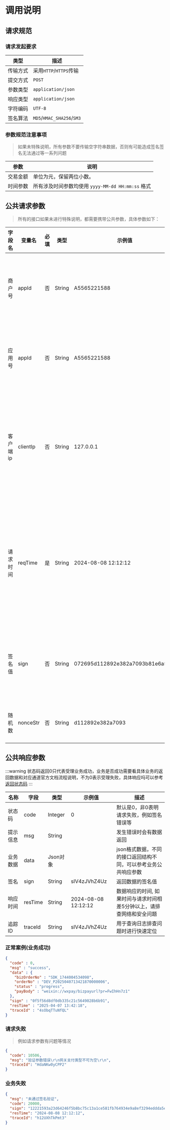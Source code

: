 # 调用说明

## 请求规范
### 请求发起要求 
| 类型   | 描述                        |
|------|---------------------------| 
| 传输方式 | 采用`HTTP`/`HTTPS`传输        | 
| 提交方式 | `POST`                    | 
| 参数类型 | `application/json`        | 
| 响应类型 | `application/json`        | 
| 字符编码 | `UTF-8`                   | 
| 签名算法 | `MD5`/`HMAC_SHA256`/`SM3` | 

### 参数规范注意事项
> 如果未特殊说明，所有参数不要传输空字符串数据，否则有可能造成签名签名无法通过等一系列问题

| 参数   | 说明                                   |
|------|--------------------------------------| 
| 交易金额 | 单位为元，保留两位小数。                         |
| 时间参数 | 所有涉及时间参数均使用 `yyyy-MM-dd HH:mm:ss` 格式 |

## 公共请求参数
> 所有的接口如果未进行特殊说明，都需要携带公共参数，具体参数如下：

| 字段名<img width=70/> | 变量名      | 必填 | 类型     | 示例值                              | 描述<img width=200/>               |
|--------------------|----------|----|--------|----------------------------------|----------------------------------|
| 商户号                | appId    | 否  | String | A5565221588                      | 填写自己的商户号, 商户号不可超过32位             |
| 应用号                | appId    | 否  | String | A5565221588                      | 填写自己的appId, 应用号不可超过32位           |
| 客户端ip              | clientIp | 否  | String | 127.0.0.1                        | 支持V4和V6，部分支付方式要求必填，推荐所有情况都传输IP   |
| 请求时间               | reqTime  | 是  | String | 2024-08-08 12:12:12              | 默认为当前时间，开启验证后需要保证与服务器时间误差在配置的范围内 |
| 签名值                | sign     | 否  | String | 072695d112892e382a7093b81e6a52af | 参数数据的签名值，开启验签选项后必传               |
| 随机数                | nonceStr | 否  | String | d112892e382a7093                 | 生产随机数用于签名                        | 

## 公共响应参数
:::warning
状态码返回0只代表受理业务成功，业务是否成功需要看具体业务的返回数据和对应通道官方文档流程说明，不为0表示受理失败，具体响应吗可以参考[返回状态码](./常量和状态表.md)
::: 

| 名称<img width=70/> | 字段      | 类型      | 示例值                 | 描述                                   |
|-------------------|---------|---------|---------------------|--------------------------------------|
| 状态码               | code    | Integer | 0                   | 默认是0，非0表明请求失败，例如签名错误等                |
| 提示信息              | msg     | String  |                     | 发生错误时会有数据返回                          |
| 业务数据              | data    | Json对象  |                     | json格式数据，不同的接口返回结构不同，可以参考业务公共响应参数    |
| 签名                | sign    | String  | sIV4zJVhZ4Uz        | 返回数据的签名值                             |
| 响应时间              | resTime | String  | 2024-08-08 12:12:12 | 数据响应的时间, 如果时间与请求时间相差5分钟以上，请排查网络和安全问题 |
| 追踪ID              | traceId | String  | sIV4zJVhZ4Uz        | 用于查询日志排查问题时进行快速定位                    |

### 正常案例(业务成功)
```json
{
  "code" : 0,
  "msg" : "success",
  "data" : {
    "bizOrderNo" : "SDK_1744004534098",
    "orderNo" : "DEV_P2025040713421870000006",
    "status" : "progress",
    "payBody" : "weixin://wxpay/bizpayurl?pr=FwIhHn7z1"
  },
  "sign" : "0f5f56d8df0db335c21c5649028b6b91",
  "resTime" : "2025-04-07 13:42:18",
  "traceId" : "4sObqTTuNfQL"
}
```
### 请求失败
> 例如请求参数有问题等情况
```json
{
  "code": 10506,
  "msg": "验证参数错误\r\n网关支付类型不可为空\r\n",
  "traceId": "HdaNKw0yCPP2"
}
```

### 业务失败
```json
{
  "msg": "未通过签名验证",
  "code": 20000,
  "sign": "12221593a23d64246f5b8bc75c13a1ce581fb764934e9a8ef3294eddda5ec6a2",
  "resTime": "2024-08-08 12:12:12",
  "traceId": "h12UXhTkPmt3"
}
```


